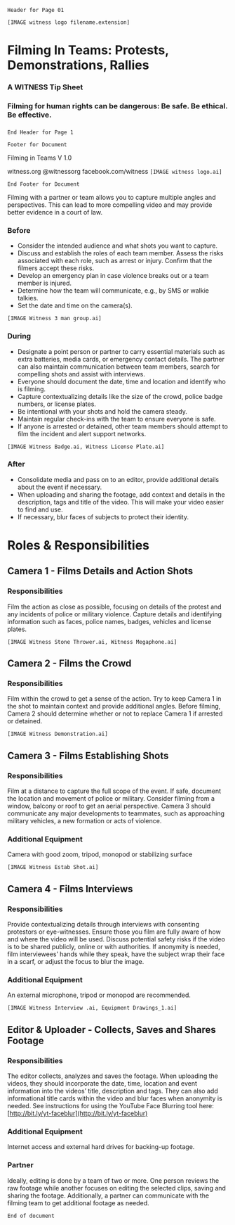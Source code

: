 ```Header for Page 01```

```[IMAGE witness logo filename.extension]```

# Filming In Teams: Protests, Demonstrations, Rallies
### A WITNESS Tip Sheet
### Filming for human rights can be dangerous: Be safe. Be ethical. Be effective.
### 
```End Header for Page 1```

``` Footer for Document ```

Filming in Teams V 1.0

witness.org @witnessorg facebook.com/witness 
```[IMAGE witness logo.ai]```

``` End Footer for Document ```

Filming with a partner or team allows you to capture multiple angles and
perspectives. This can lead to more compelling video and may provide
better evidence in a court of law.

### Before
* Consider the intended audience and what shots you want to capture.
* Discuss and establish the roles of each team member. Assess the risks
associated with each role, such as arrest or injury. Confirm that the
filmers accept these risks.
* Develop an emergency plan in case violence breaks out or a team
member is injured.
* Determine how the team will communicate, e.g., by SMS or walkie talkies.
* Set the date and time on the camera(s).

```[IMAGE Witness 3 man group.ai]```

### During
* Designate a point person or partner to carry essential materials such as
extra batteries, media cards, or emergency contact details. The partner
can also maintain communication between team members, search for
compelling shots and assist with interviews.
* Everyone should document the date, time and location and identify who is filming.
* Capture contextualizing details like the size of the crowd, police badge
numbers, or license plates.
* Be intentional with your shots and hold the camera steady.
* Maintain regular check-ins with the team to ensure everyone is safe.
* If anyone is arrested or detained, other team members should attempt to
film the incident and alert support networks.

```[IMAGE Witness Badge.ai, Witness License Plate.ai]```

### After
* Consolidate media and pass on to an editor, provide additional details
about the event if necessary.
* When uploading and sharing the footage, add context and details in the
description, tags and title of the video. This will make your video
easier to find and use.
* If necessary, blur faces of subjects to protect their identity.


# Roles & Responsibilities
## Camera 1 - Films Details and Action Shots
### Responsibilities

   Film the action as close as possible, focusing on details of the protest
and any incidents of police or military violence. Capture details and
identifying information such as faces, police names, badges, vehicles
and license plates.

```[IMAGE Witness Stone Thrower.ai, Witness Megaphone.ai]```

## Camera 2 - Films the Crowd
### Responsibilities

   Film within the crowd to get a sense of the action. Try to keep Camera 1
in the shot to maintain context and provide additional angles. Before
filming, Camera 2 should determine whether or not to replace Camera 1 if
arrested or detained.

```[IMAGE Witness Demonstration.ai]```

## Camera 3 - Films Establishing Shots
### Responsibilities

   Film at a distance to capture the full scope of the event. If safe,
document the location and movement of police or military. Consider
filming from a window, balcony or roof to get an aerial perspective.
Camera 3 should communicate any major developments to teammates, such as
approaching military vehicles, a new formation or acts of violence.

### Additional Equipment

   Camera with good zoom, tripod, monopod
or stabilizing surface

```[IMAGE Witness Estab Shot.ai]```

## Camera 4 - Films Interviews
### Responsibilities

   Provide contextualizing details through interviews with consenting
protestors or eye-witnesses. Ensure those you film are fully aware of
how and where the video will be used. Discuss potential safety risks if
the video is to be shared publicly, online or with authorities. If
anonymity is needed, film interviewees’ hands while they speak, have the
subject wrap their face in a scarf, or adjust the focus to blur the
image.

### Additional Equipment

   An external microphone, tripod or monopod are recommended.
   
```[IMAGE Witness Interview .ai, Equipment Drawings_1.ai]```

## Editor & Uploader - Collects, Saves and Shares Footage
### Responsibilities

   The editor collects, analyzes and saves the footage. When uploading the
videos, they should incorporate the date, time, location and event
information into the videos’ title, description and tags. They can also
add informational title cards within the video and blur faces when
anonymity is needed. See instructions for using the YouTube Face
Blurring tool here: [http://bit.ly/yt-faceblur](http://bit.ly/yt-faceblur)

### Additional Equipment

   Internet access and external hard drives for backing-up footage.
   
### Partner

  Ideally, editing is done by a team of two or more. One person reviews
the raw footage while another focuses on editing the selected clips,
saving and sharing the footage. Additionally, a partner can communicate
with the filming team to get additional footage as needed.

```End of document``` 